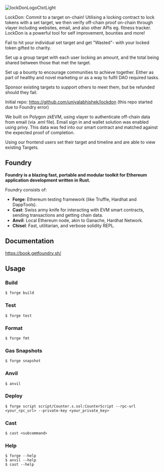 
![lockDonLogoCtxtLight](https://github.com/user-attachments/assets/f1b688c7-e272-4231-bf56-9d7cb391b01d)

LockDon: Commit to a target on-chain! Utilising a locking contract to lock tokens with a set target, we then verify off-chain proof on-chain through vlayer including websites, email, and also other APIs eg. fitness tracker. LockDon is a powerful tool for self improvement, bounties and more! 

Fail to hit your individual set target and get "Wasted"- with your locked token gifted to charity.

Set up a group target with each user locking an amount, and the total being shared between those that met the target.

Set up a bounty to encourage communities to achieve together. Either as part of healthy and novel marketing or as a way to fulfil DAO required tasks.

Sponsor existing targets to support others to meet them, but be refunded should they fail. 

Initial repo: https://github.com/uniyalabhishek/lockdon  (this repo started due to Foundry error)

We built on Polygon zkEVM, using vlayer to authenticate off-chain data from email (via .eml file).
Email sign in and wallet solution was enabled using privy. This data was fed into our smart contract and matched against the expected proof of completion. 

Using our frontend users set their target and timeline and are able to view existing Targets.


## Foundry

**Foundry is a blazing fast, portable and modular toolkit for Ethereum application development written in Rust.**

Foundry consists of:

-   **Forge**: Ethereum testing framework (like Truffle, Hardhat and DappTools).
-   **Cast**: Swiss army knife for interacting with EVM smart contracts, sending transactions and getting chain data.
-   **Anvil**: Local Ethereum node, akin to Ganache, Hardhat Network.
-   **Chisel**: Fast, utilitarian, and verbose solidity REPL.

## Documentation

https://book.getfoundry.sh/

## Usage

### Build

```shell
$ forge build
```

### Test

```shell
$ forge test
```

### Format

```shell
$ forge fmt
```

### Gas Snapshots

```shell
$ forge snapshot
```

### Anvil

```shell
$ anvil
```

### Deploy

```shell
$ forge script script/Counter.s.sol:CounterScript --rpc-url <your_rpc_url> --private-key <your_private_key>
```

### Cast

```shell
$ cast <subcommand>
```

### Help

```shell
$ forge --help
$ anvil --help
$ cast --help
```
